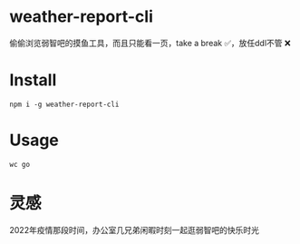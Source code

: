 # weather-report-cli
偷偷浏览弱智吧的摸鱼工具，而且只能看一页，take a break ✅，放任ddl不管 ❌

# Install
```
npm i -g weather-report-cli
```

# Usage
```
wc go
```

# 灵感
2022年疫情那段时间，办公室几兄弟闲暇时刻一起逛弱智吧的快乐时光
